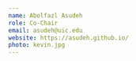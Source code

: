 ```yaml
---
name: Abolfazl Asudeh
role: Co-Chair
email: asudeh@uic.edu
website: https://asudeh.github.io/
photo: kevin.jpg
---
```

